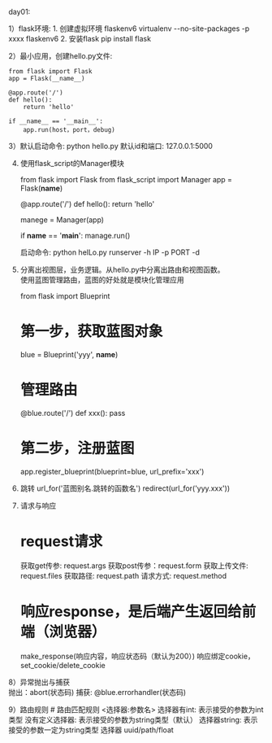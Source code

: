 day01: 

1）flask环境:
	1. 创建虚拟环境 flaskenv6
		virtualenv --no-site-packages -p xxxx flaskenv6
	2. 安装flask
		pip install flask

2）最小应用，创建hello.py文件:

	from flask import Flask
	app = Flask(__name__)
	
	@app.route('/')
	def hello():
		return 'hello'
	
	if __name__ == '__main__':
		app.run(host，port，debug)

3）默认启动命令: python hello.py 
   默认id和端口: 127.0.0.1:5000

4) 使用flask_script的Manager模块

	from flask import Flask
	from flask_script import Manager
	app = Flask(__name__)
	
	@app.route('/')
	def hello():
		return 'hello'
	
	manege = Manager(app)
	
	if __name__ == '__main__':
		manage.run()
	
	启动命令: python helLo.py runserver -h IP -p PORT -d

5) 分离出视图层，业务逻辑。从hello.py中分离出路由和视图函数。
​	
	使用蓝图管理路由，蓝图的好处就是模块化管理应用

	from flask import Blueprint
	# 第一步，获取蓝图对象
	blue = Blueprint('yyy', __name__)
	# 管理路由
	@blue.route('/')
	def xxx():
		pass
	
	# 第二步，注册蓝图
	app.register_blueprint(blueprint=blue, url_prefix='xxx')

6) 跳转
	url_for('蓝图别名.跳转的函数名')
	redirect(url_for('yyy.xxx'))

7) 请求与响应
	# request请求
	获取get传参: request.args
	获取post传参：request.form
	获取上传文件: request.files
	获取路径: request.path
	请求方式: request.method
	
	# 响应response，是后端产生返回给前端（浏览器）
	make_response(响应内容，响应状态码（默认为200）)
	响应绑定cookie，set_cookie/delete_cookie

8）异常抛出与捕获
​	
	抛出：abort(状态码)
	捕获: @blue.errorhandler(状态码)

9）路由规则
	# 路由匹配规则 <选择器:参数名>
	选择器有int: 表示接受的参数为int类型
	没有定义选择器: 表示接受的参数为string类型（默认）
	选择器string: 表示接受的参数一定为string类型
	选择器 uuid/path/float
